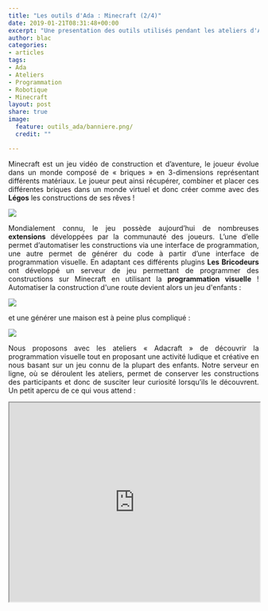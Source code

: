 ```yaml
---
title: "Les outils d'Ada : Minecraft (2/4)"
date: 2019-01-21T08:31:48+00:00
excerpt: "Une presentation des outils utilisés pendant les ateliers d'Ada !"
author: blac
categories:
- articles
tags:
- Ada
- Ateliers
- Programmation
- Robotique
- Minecraft
layout: post
share: true
image:
  feature: outils_ada/banniere.png/
  credit: ""

---
```


<style type="text/css">

p{
  text-align: justify;
}

.c_img{
  display: block;
  margin-left: auto;
  margin-right: auto;
}

.r_img{
  float: right;
  margin-left: 1em;
}

.clearfix::after{
  content: "";
  clear: both;
  display: table;

iframe{
  width: 100%;
}

}

</style>

Minecraft est un jeu vidéo de construction et d’aventure, le joueur évolue dans un monde composé de « briques » en 3-dimensions représentant différents matériaux. Le joueur peut ainsi récupérer, combiner et placer ces différentes briques dans un monde virtuel et donc créer comme avec des **Légos** les constructions de ses rêves !

<img class="c_img" src="{{ site.url }}/images/outils_ada/mft_pres.png">

Mondialement connu, le jeu possède aujourd’hui de nombreuses **extensions** développées par la communauté des joueurs. L’une d’elle permet d’automatiser les constructions via une interface de programmation, une autre permet de générer du code à partir d’une interface de programmation visuelle. En adaptant ces différents plugins **Les Bricodeurs** ont développé un serveur de jeu permettant de programmer des constructions sur Minecraft en utilisant la **programmation visuelle** ! Automatiser la construction d'une route devient alors un jeu d'enfants :

<img class="c_img" src="{{ site.url }}/images/outils_ada/mft_route.gif">

et une générer une maison est à peine plus compliqué :

<img class="c_img" src="{{ site.url }}/images/outils_ada/mft_maison.gif">

Nous proposons avec les ateliers « Adacraft » de découvrir la programmation visuelle tout en proposant une activité ludique et créative en nous basant sur un jeu connu de la plupart des enfants. Notre serveur en ligne, où se déroulent les ateliers, permet de conserver les constructions des participants et donc de susciter leur curiosité lorsqu’ils le découvrent. Un petit apercu de ce qui vous attend :



<iframe src="http://188.165.206.136:8123/?worldname=construction&mapname=surface&zoom=3&x=1388&y=64&z=846" width="100%" height="400px"></iframe> 

